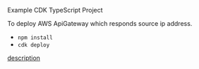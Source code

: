 Example CDK TypeScript Project

To deploy AWS ApiGateway which responds source ip address.

* `npm install`
* `cdk deploy`

[description](https://note.figmentresearch.com/aws/apigateway-ipaddress)
